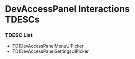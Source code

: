 # DevAccessPanel Interactions TDESCs

### TDESC List
* TD1DevAccessPanelMenuUIPicker
* TD1DevAccessPanelSettingsUIPicker
